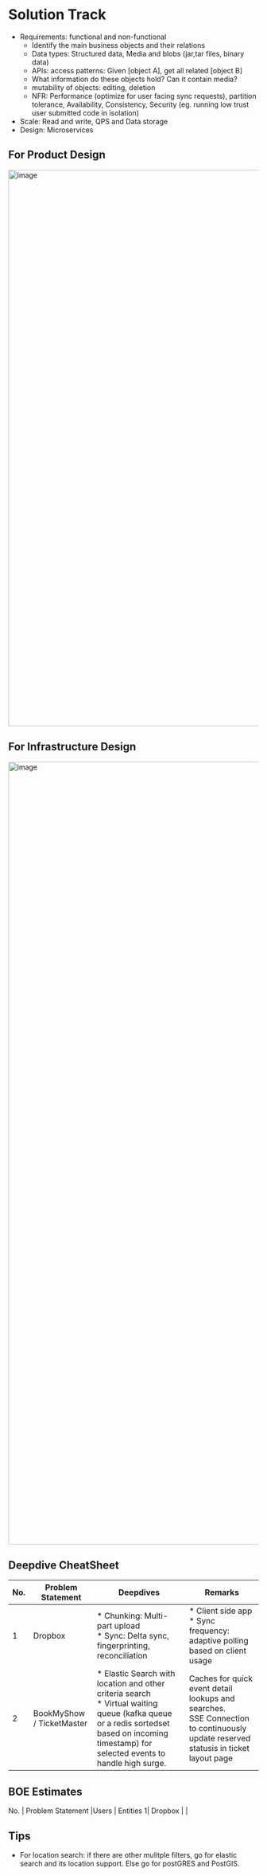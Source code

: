 # Solution Track
* Requirements: functional and non-functional
   * Identify the main business objects and their relations
   * Data types: Structured data, Media and blobs (jar,tar files, binary data)
   * APIs: access patterns: Given [object A], get all related [object B]
  * What information do these objects hold? Can it contain media?
  * mutability of objects: editing, deletion
  * NFR: Performance (optimize for user facing sync requests), partition tolerance, Availability, Consistency, Security (eg. running low trust user submitted code in isolation)
* Scale: Read and write, QPS and Data storage
* Design: Microservices
  
## For Product Design
<img width="1117" alt="image" src="https://github.com/user-attachments/assets/3cbfa577-296a-4829-be25-a40d36c779fb" />

## For Infrastructure Design
<img width="1572" alt="image" src="https://github.com/user-attachments/assets/f0c24130-1ab5-488e-982b-66479883b951" />

## Deepdive CheatSheet
No. | Problem Statement | Deepdives | Remarks
--|--|--|--
1| Dropbox | * Chunking: Multi-part upload <br> * Sync: Delta sync, fingerprinting, reconciliation| * Client side app <br> * Sync frequency: adaptive polling based on client usage
2 | BookMyShow / TicketMaster | * Elastic Search with location and other criteria search <br>  * Virtual waiting queue (kafka queue or a redis sortedset based on incoming timestamp) for selected events to handle high surge. | Caches for quick event detail lookups and searches. <br> SSE Connection to continuously update reserved statusis in ticket layout page|

## BOE Estimates
No. | Problem Statement |Users | Entities
1| Dropbox |  | 

## Tips
* For location search: if there are other mulitple filters, go for elastic search and its location support. Else go for postGRES and PostGIS.
